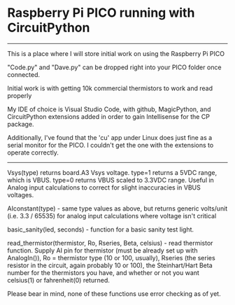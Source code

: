 <h1>Raspberry Pi PICO running with CircuitPython</h1>
<hr>
<p>This is a place where I will store initial work on using the Raspberry Pi PICO</p>
<p>"Code.py" and "Dave.py" can be dropped right into your PICO folder once connected.</p>
<p>Initial work is with getting 10k commercial thermistors to work and read properly</p>
<p>My IDE of choice is Visual Studio Code, with github, MagicPython, and CircuitPython extensions 
added in order to gain Intellisense for the CP package.</p>
<p>Additionally, I've found that the 'cu' app under Linux does just fine as a serial monitor for the PICO.  I couldn't get the one with the extensions to operate correctly.</p>
<hr>
<p>Vsys(type) returns board.A3 Vsys voltage. type=1 returns a 5VDC range, which is VBUS. type=0 returns VBUS scaled to 3.3VDC range.  Useful in Analog input calculations to correct for slight inaccuracies in VBUS voltages.</p>
<p>AIconstant(type) - same type values as above, but returns generic volts/unit (i.e. 3.3 / 65535) for analog input calculations where voltage isn't critical</p>
<p>basic_sanity(led, seconds) - function for a basic sanity test light.
<p>read_thermistor(thermistor, Ro, Rseries, Beta, celsius) - read thermistor function.  Supply AI pin for thermistor (must be already set up with AnalogIn()), Ro = thermistor type (10 or 100, usually), Rseries (the series resistor in the circuit, again probably 10 or 100), the Steinhart/Hart Beta number for the thermistors you have, and whether or not you want celsius(1) or fahrenheit(0) returned.</p>
<p>Please bear in mind, none of these functions use error checking as of yet.</p>